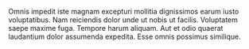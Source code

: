 Omnis impedit iste magnam excepturi mollitia dignissimos earum iusto voluptatibus. Nam reiciendis dolor unde ut nobis ut facilis. Voluptatem saepe maxime fuga. Tempore harum aliquam. Aut et odio quaerat laudantium dolor assumenda expedita. Esse omnis possimus similique.